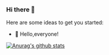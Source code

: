### Hi there 👋

Here are some ideas to get you started:

- 🔭  Hello,everyone!


[![Anurag's github stats](https://github-readme-stats.vercel.app/api?username=weichaozhan&hide=contribs,prs,issues&hide_title=true&show_icons=true&theme=slateorange&show_owner=true)](https://github.com/anuraghazra/github-readme-stats)
